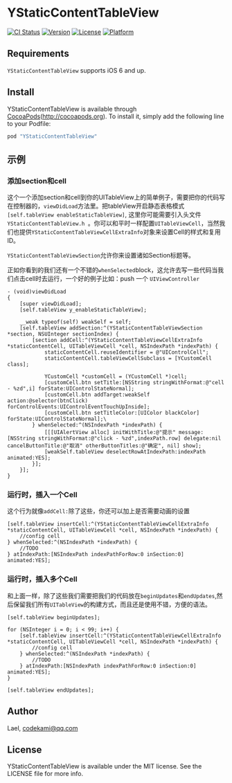# YStaticContentTableView

[![CI Status](http://img.shields.io/travis/LiZunYuan/YStaticContentTableView.svg?style=flat)](https://travis-ci.org/LiZunYuan/YStaticContentTableView)
[![Version](https://img.shields.io/cocoapods/v/YStaticContentTableView.svg?style=flat)](http://cocoapods.org/pods/YStaticContentTableView)
[![License](https://img.shields.io/cocoapods/l/YStaticContentTableView.svg?style=flat)](http://cocoapods.org/pods/YStaticContentTableView)
[![Platform](https://img.shields.io/cocoapods/p/YStaticContentTableView.svg?style=flat)](http://cocoapods.org/pods/YStaticContentTableView)



## Requirements
`YStaticContentTableView` supports iOS 6 and up.


## Install

YStaticContentTableView is available through [CocoaPods]()(http://cocoapods.org). To install
it, simply add the following line to your Podfile:

```ruby
pod "YStaticContentTableView"
```


## 示例
### 添加section和cell
这个一个添加section和cell到你的UITableView上的简单例子，需要把你的代码写在控制器的，`viewDidLoad`方法里。把tableView开启静态表格模式`[self.tableView enableStaticTableView]`,
这里你可能需要引入头文件`YStaticContentTableView.h `。你可以和平时一样配置`UITableViewCell`，当然我们也提供`YStaticContentTableViewCellExtraInfo`对象来设置Cell的样式和复用ID。

`YStaticContentTableViewSection`允许你来设置诸如Section标题等。

正如你看到的我们还有一个不错的`whenSelected`block，这允许去写一些代码当我们点击cell时去运行，一个好的例子比如：push 一个 `UIViewController`

```
- (void)viewDidLoad
{
    [super viewDidLoad];
    [self.tableView y_enableStaticTableView];
    
    __weak typeof(self) weakSelf = self;
    [self.tableView addSection:^(YStaticContentTableViewSection *section, NSUInteger sectionIndex) {
        [section addCell:^(YStaticContentTableViewCellExtraInfo *staticContentCell, UITableViewCell *cell, NSIndexPath *indexPath) {
            staticContentCell.reuseIdentifier = @"UIControlCell";
            staticContentCell.tableViewCellSubclass = [YCustomCell class];
            
            YCustomCell *customCell = (YCustomCell *)cell;
            [customCell.btn setTitle:[NSString stringWithFormat:@"cell - %zd",i] forState:UIControlStateNormal];
            [customCell.btn addTarget:weakSelf action:@selector(btnClick) forControlEvents:UIControlEventTouchUpInside];
            [customCell.btn setTitleColor:[UIColor blackColor] forState:UIControlStateNormal];\
        } whenSelected:^(NSIndexPath *indexPath) {
            [[[UIAlertView alloc] initWithTitle:@"提示" message:[NSString stringWithFormat:@"click - %zd",indexPath.row] delegate:nil cancelButtonTitle:@"取消" otherButtonTitles:@"确定", nil] show];
            [weakSelf.tableView deselectRowAtIndexPath:indexPath animated:YES];
        }];
    }];
}
```

### 运行时，插入一个Cell
这个行为就像`addCell:`除了这些，你还可以加上是否需要动画的设置

```
[self.tableView insertCell:^(YStaticContentTableViewCellExtraInfo *staticContentCell, UITableViewCell *cell, NSIndexPath *indexPath) {
	//config cell
} whenSelected:^(NSIndexPath *indexPath) {
	//TODO
} atIndexPath:[NSIndexPath indexPathForRow:0 inSection:0] animated:YES];
```

### 运行时，插入多个Cell
和上面一样，除了这些我们需要把我们的代码放在`beginUpdates`和`endUpdates`,然后保留我们所有`UITableView`的构建方式，而且还是使用不错，方便的语法。

```
[self.tableView beginUpdates];

for (NSInteger i = 0; i < 99; i++) {
	[self.tableView insertCell:^(YStaticContentTableViewCellExtraInfo *staticContentCell, UITableViewCell *cell, NSIndexPath *indexPath) {
		//config cell
	} whenSelected:^(NSIndexPath *indexPath) {
		//TODO
	} atIndexPath:[NSIndexPath indexPathForRow:0 inSection:0] animated:YES];
}

[self.tableView endUpdates];
```





## Author

Lael, codekami@qq.com

## License

YStaticContentTableView is available under the MIT license. See the LICENSE file for more info.

